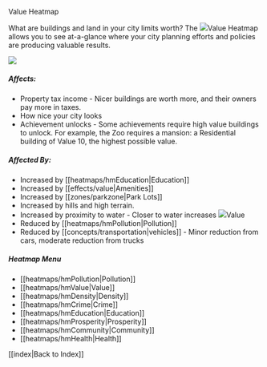 Value Heatmap

What are buildings and land in your city limits worth? The ![](IconLandValue)Value Heatmap allows you to see at-a-glance where your city planning efforts and policies are producing valuable results.  

![](docs/images/value.png)

##### Affects:
* Property tax income - Nicer buildings are worth more, and their owners pay more in taxes.
* How nice your city looks
* Achievement unlocks - Some achievements require high value buildings to unlock. For example, the Zoo requires a mansion: a Residential building of Value 10, the highest possible value.

##### Affected By:
* Increased by [[heatmaps/hmEducation|Education]]
* Increased by [[effects/value|Amenities]]
* Increased by [[zones/parkzone|Park Lots]]
* Increased by hills and high terrain.
* Increased by proximity to water - Closer to water increases ![](IconLandValue)Value
* Reduced by [[heatmaps/hmPollution|Pollution]]
* Reduced by [[concepts/transportation|vehicles]] - Minor reduction from cars, moderate reduction from trucks

##### Heatmap Menu
* [[heatmaps/hmPollution|Pollution]]
* [[heatmaps/hmValue|Value]]
* [[heatmaps/hmDensity|Density]]
* [[heatmaps/hmCrime|Crime]]
* [[heatmaps/hmEducation|Education]]
* [[heatmaps/hmProsperity|Prosperity]]
* [[heatmaps/hmCommunity|Community]]
* [[heatmaps/hmHealth|Health]]

[[index|Back to Index]]
